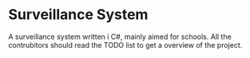 Surveillance System
==================
A surveillance system written i C#, mainly aimed for schools. All the contrubitors should read the TODO list to get a overview of the project.

